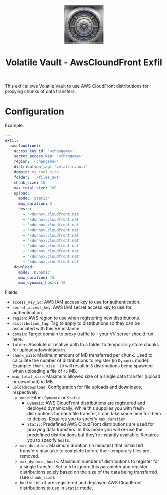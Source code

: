 <div align="center">
  <img width="125px" src="../../../../../client/public/logo192.png" />
  <h1>Volatile Vault - AwsCloundFront Exfil</h1>
  <br/>
</div>

This exfil allows Volatile Vault to use AWS CloudFront distributions for proxying chunks of data transfers.

# Configuration

Example:

```yaml
---
exfil:
  awscloudfront:
    access_key_id: '<changeme>'
    secret_access_key: '<changeme>'
    region: '<changeme>'
    distribution_tag: 'volatilevault'
    domain: my.cool.site
    folder: './files_aws'
    chunk_size: 10
    max_total_size: 100
    upload:
      mode: 'Static'
      max_duration: 5
      hosts:
        - '<dunno>.cloudfront.net'
        - '<dunno>.cloudfront.net'
        - '<dunno>.cloudfront.net'
        - '<dunno>.cloudfront.net'
        - '<dunno>.cloudfront.net'
        - '<dunno>.cloudfront.net'
        - '<dunno>.cloudfront.net'
        - '<dunno>.cloudfront.net'
        - '<dunno>.cloudfront.net'
        - '<dunno>.cloudfront.net'
    download:
      mode: 'Dynamic'
      max_duration: 15
      max_dynamic_hosts: 10
```

Fields:

- `access_key_id`: AWS IAM access key to use for authentication.
- `secret_access_key`: AWS IAM secret access key to use for authentication.
- `region`: AWS region to use when registering new distributions.
- `distribution_tag`: Tag to apply to distributions so they can be associated with this VV instance.
- `domain`: Target domain to proxy traffic to - your VV server should run here.
- `folder`: Absolute or relative path to a folder to temporarily store chunks for uploads/downloads in.
- `chunk_size`: Maximum amount of MB transferred per chunk. Used to calculate the number of distributions to register (in `Dynamic` mode). Example: `chunk_size: 10` will result in `5` distributions being spawned when uploading a file of `45` MB.
- `max_total_size`: Maximum allowed size of a single data transfer (upload or download) in MB.
- `upload`/`download`: Configuration for file uploads and downloads, respectively:
  - `mode`: Either `Dynamic` or `Static`
    - `Dynamic`: AWS CloudFront distributions are registered and deployed dynamically. While this supplies you with fresh distributions for each file transfer, it can take some time for them to deploy. Requires you to specify `max_duration`.
    - `Static`: Predefined AWS CloudFront distributions are used for proxying data transfers. In this mode you will re-use the predefined distributions but they're instantly available. Requires you to specify `hosts`.
  - `max_duration`: Maximum duration (in minutes) that initialized transfers may take to complete before their temporary files are removed.
  - `max_dynamic_hosts`: Maximum number of distributions to register for a single transfer. Set to `0` to ignore this parameter and register distributions solely based on the size of the data being transferred (see `chunk_size`).
  - `hosts`: List of pre-registered and deployed AWS CloudFront distributions to use in `Static` mode.
